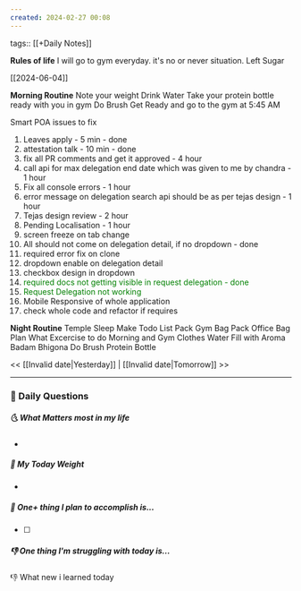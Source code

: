 ```yaml
---
created: 2024-02-27 00:08
---
```

tags:: [[+Daily Notes]]

**Rules of life**
I will go to gym everyday. it's no or never situation.
Left Sugar

[[2024-06-04]]

**Morning Routine**
Note your weight
Drink Water
Take your protein bottle ready with you in gym
Do Brush
Get Ready and go to the gym at 5:45 AM

Smart POA issues to fix

1. Leaves apply - 5 min - done
2. attestation talk - 10 min - done
3.  fix all PR comments and get it approved - 4 hour
4. call api for max delegation end date which was given to me by chandra - 1 hour
5.  Fix all console errors - 1 hour
6. error message on delegation search api should be as per tejas design - 1 hour
7. Tejas design review - 2 hour
8. Pending Localisation - 1 hour
9. screen freeze on tab change
10. All should not come on delegation detail, if no dropdown - done
11. required error fix on clone
12. dropdown enable on delegation detail 
13. checkbox design in dropdown
14. <font style="color:green">required docs not getting visible in request delegation - done</font>
15. <font style="color:green">Request Delegation not working</font>
17. Mobile Responsive of whole application
18. check whole code and refactor if requires


**Night Routine**
Temple Sleep
Make Todo List
Pack Gym Bag
Pack Office Bag
Plan What Excercise to do
Morning and Gym Clothes
Water Fill with Aroma
Badam Bhigona
Do Brush
Protein Bottle


<< [[Invalid date|Yesterday]] | [[Invalid date|Tomorrow]] >>

---
### 📅 Daily Questions
##### 🌜 What Matters most in my life
- 

##### 🙌 My Today Weight
- 

##### 🚀 One+ thing I plan to accomplish is...
- [ ] 

##### 👎 One thing I'm struggling with today is...


👎 What new i learned today
